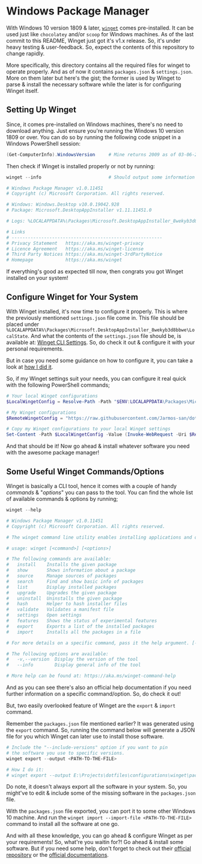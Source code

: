 # Windows Package Manager

With Windows 10 version 1809 & later, [`winget`][Winget] comes pre-installed. It can be used just like `chocolatey` and/or `scoop` for Windows machines. As of the last commit to this README, Winget just got it's v1.x release. So, it's under heavy testing & user-feedback. So, expect the contents of this repository to change rapidly.

More specifically, this directory contains all the required files for winget to operate properly. And as of now it contains `packages.json` & `settings.json`. More on them later but here's the gist; the former is used by Winget to parse & install the necessary software while the later is for configuring Winget itself.

## Setting Up Winget

Since, it comes pre-installed on Windows machines, there's no need to download anything. Just ensure you're running the Windows 10 version 1809 or over. You can do so by running the following code snippet in a Windows PowerShell session:

```powershell
(Get-ComputerInfo).WindowsVersion     # Mine returns 2009 as of 03-06-2021
```

Then check if Winget is installed properly or not by running:

```powershell
winget --info                         # Should output some information like;

# Windows Package Manager v1.0.11451
# Copyright (c) Microsoft Corporation. All rights reserved.

# Windows: Windows.Desktop v10.0.19042.928
# Package: Microsoft.DesktopAppInstaller v1.11.11451.0

# Logs: %LOCALAPPDATA%\Packages\Microsoft.DesktopAppInstaller_8wekyb3d8bbwe\LocalState\DiagOutputDir

# Links
# --------------------------------------------------------
# Privacy Statement   https://aka.ms/winget-privacy
# Licence Agreement   https://aka.ms/winget-license
# Third Party Notices https://aka.ms/winget-3rdPartyNotice
# Homepage            https://aka.ms/winget
```

If everything's good as expected till now, then congrats you got Winget installed on your system!

## Configure Winget for Your System

With Winget installed, it's now time to configure it properly. This is where the previously mentioned `settings.json` file come in. This file should be placed under `%LOCALAPPDATA%\Packages\Microsoft.DesktopAppInstaller_8wekyb3d8bbwe\LocalState`. And what the contents of the `settings.json` file should be, is available at: [Winget CLI Settings][Winget ClI Settings]. So, do check it out & configure it with your personal requirements.

But in case you need some guidance on how to configure it, you can take a look at [how I did it](./settings.json).

So, if my Winget settings suit your needs, you can configure it real quick with the following PowerShell commands;

```powershell
# Your local Winget configurations
$LocalWingetConfig = Resolve-Path -Path "$ENV:LOCALAPPDATA\Packages\Microsoft.DesktopAppInstaller_8wekyb3d8bbwe\LocalState\settings.json"

# My Winget configurations
$RemoteWingetConfig = "https://raw.githubusercontent.com/Jarmos-san/dotfiles-windows/master/configurations/winget/settings.json"

# Copy my Winget configurations to your local Winget settings
Set-Content -Path $LocalWingetConfig -Value (Invoke-WebRequest -Uri $RemoteWingetConfig).Content
```

And that should be it! Now go ahead & install whatever software you need with the awesome package manager!

## Some Useful Winget Commands/Options

Winget is basically a CLI tool, hence it comes with a couple of handy _commands_ & "_options_" you can pass to the tool. You can find the whole list of available commands & options by running;

```powershell
winget --help

# Windows Package Manager v1.0.11451
# Copyright (c) Microsoft Corporation. All rights reserved.

# The winget command line utility enables installing applications and other packages from the command line.

# usage: winget [<command>] [<options>]

# The following commands are available:
#   install    Installs the given package
#   show       Shows information about a package
#   source     Manage sources of packages
#   search     Find and show basic info of packages
#   list       Display installed packages
#   upgrade    Upgrades the given package
#   uninstall  Uninstalls the given package
#   hash       Helper to hash installer files
#   validate   Validates a manifest file
#   settings   Open settings
#   features   Shows the status of experimental features
#   export     Exports a list of the installed packages
#   import     Installs all the packages in a file

# For more details on a specific command, pass it the help argument. [-?]

# The following options are available:
#   -v,--version  Display the version of the tool
#   --info        Display general info of the tool

# More help can be found at: https://aka.ms/winget-command-help
```

And as you can see there's also an official help documentation if you need further information on a specific command/option. So, do check it out!

But, two easily overlooked feature of Winget are the `export` & `import` command.

Remember the `packages.json` file mentioned earlier? It was generated using the `export` command. So, running the command below will generate a JSON file for you which Winget can later use to install those software.

```powershell
# Include the "--include-versions" option if you want to pin
# the software you use to specific versions.
winget export --output <PATH-TO-THE-FILE>

# How I do it:
# winget export --output E:\Projects\dotfiles\configurations\winget\packages.json
```

Do note, it doesn't always export all the software in your system. So, you might've to edit & include some of the missing software in the `packages.json` file.

With the `packages.json` file exported, you can port it to some other Windows 10 machine. And run the `winget import --import-file <PATH-TO-THE-FILE>` command to install all the software at one go.

And with all these knowledge, you can go ahead & configure Winget as per your requirements! So, what're you waitin for?! Go ahead & install some software. But if you need some help, don't forget to check out their [official repository][Winget Repo] or the [official documentations][Winget].

<!-- Reference Links -->
[Winget Repo]: https://github.com/microsoft/winget-cli
[Winget]: https://docs.microsoft.com/en-us/windows/package-manager/
[Winget CLI Settings]: https://aka.ms/winget-settings
